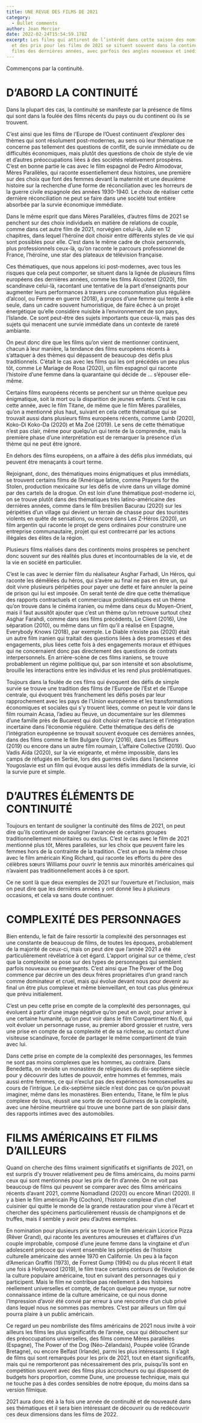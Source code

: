 ```yaml
---
title: UNE REVUE DES FILMS DE 2021
category:
  - Bullet comments
author: Jean Mercier
date: 2022-02-24T15:54:59.178Z
excerpt: Les films qui attirent de l’intérêt dans cette saison des nominations
  et des prix pour les films de 2021 se situent souvent dans la continuité des
  films des dernières années, avec parfois des angles nouveaux et inédits.
---
```

Commençons par la continuité.

# D’ABORD LA CONTINUITÉ

Dans la plupart des cas, la continuité se manifeste par la présence de films qui sont dans la foulée des films récents du pays ou du continent où ils se trouvent.

C’est ainsi que les films de l’Europe de l’Ouest continuent d’explorer des thèmes qui sont résolument post-modernes, au sens où leur thématique ne concerne pas tellement des questions de conflit, de survie immédiate ou de difficultés économiques, mais plutôt des questions de choix de style de vie et d’autres préoccupations liées à des sociétés relativement prospères. C’est en bonne partie le cas avec le film espagnol de Pedro Almodovar, Mères Parallèles, qui raconte essentiellement deux histoires, une première sur des choix que font des femmes devant la maternité et une deuxième histoire sur la recherche d’une forme de réconciliation avec les horreurs de la guerre civile espagnole des années 1930-1940. Le choix de réaliser cette dernière  réconciliation ne peut se faire dans une société tout entière absorbée par la survie économique immédiate.

Dans le même esprit que dans Mères Parallèles, d’autres films de 2021 se penchent sur des choix individuels en matière de relations de couple, comme dans cet autre film de 2021,  norvégien celui-là, Julie en 12 chapitres, dans lequel l’héroïne doit choisir entre différents styles de vie qui sont possibles pour elle. C’est dans le même cadre de choix personnels, plus professionnels ceux-là, qu’on raconte le parcours professionnel de France, l’héroïne, une star des plateaux de télévision française.

Ces thématiques, que nous appelons ici post-modernes, avec tous les risques que cela peut comporter, se situent dans la lignée de plusieurs films européens des dernières années, comme les films Alcootest (2020), film scandinave celui-là, racontant une tentative de la part d’enseignants pour augmenter leurs performances à travers une consommation plus régulière d’alcool, ou Femme en guerre (2018), à propos d’une femme qui tente à elle seule, dans un cadre souvent humoristique, de faire échec à un projet énergétique qu’elle considère nuisible à l’environnement de son pays, l’Islande. Ce sont peut-être des sujets importants que ceux-là, mais pas des sujets qui menacent une survie immédiate dans un contexte de rareté ambiante.

On peut donc dire que les films qu’on vient de mentionner continuent, chacun à leur manière, la tendance des films européens récents à s’attaquer à des thèmes qui dépassent de beaucoup des défis plus traditionnels. C’était le cas avec les films qui les ont précédés un peu plus tôt, comme Le Mariage de Rosa (2020), un film espagnol qui raconte l’histoire d’une femme dans la quarantaine qui décide de … s’épouser elle-même.

Certains films européens récents se penchent sur un thème quelque peu énigmatique, soit la mort ou la disparition de jeunes enfants. C’est le cas cette année, avec le film Titane, de même que le film Mères parallèles, qu’on a mentionné plus haut, suivant en cela cette thématique qui se trouvait aussi dans plusieurs films européens récents, comme Lamb (2020), Koko-Di Koko-Da (2020) et Ma Zoé (2019).  Le sens de cette thématique n’est pas clair, même pour quelqu’un qui tente de la comprendre, mais la première phase d’une interprétation est de remarquer la présence d’un thème qui ne peut être ignoré.

En dehors des films européens, on a affaire à des défis plus immédiats, qui peuvent être menaçants à court terme.

Rejoignant, donc, des thématiques moins énigmatiques et plus immédiats, se trouvent certains films de l’Amérique latine, comme Prayers for the Stolen, production mexicaine sur les défis de vivre dans un village dominé par des cartels de la drogue. On est loin d’une thématique post-moderne ici, on se trouve plutôt dans des thématiques très latino-américaine des dernières années, comme dans le film brésilien Bacurau (2020) sur les péripéties d’un village qui devient un terrain de chasse pour des touristes violents en quête de sensations, ou encore  dans Les Z-Héros (2020), un film argentin qui raconte le projet de gens ordinaires pour construire une entreprise communautaire, projet qui est contrecarré par les actions illégales des élites de la région.

Plusieurs films réalisés dans des continents moins prospères se penchent donc souvent sur des réalités plus dures et incontournables de la vie, et de la vie en société en particulier.

C’est le cas avec le dernier film du réalisateur Asghar Farhadi, Un Héros, qui raconte les démêlées du héros, qui s’avère au final ne pas en être un, qui doit vivre plusieurs péripéties pour payer une dette et faire annuler la peine de prison qui lui est imposée. On serait tenté de dire que cette thématique des rapports contractuels et commerciaux problématiques est un thème qu’on trouve dans le cinéma iranien, ou même dans ceux du Moyen-Orient, mais il faut aussitôt ajouter que c’est un thème qu’on retrouve surtout chez Asghar Farahdi, comme dans ses films précédents, Le Client (2016), Une séparation (2010), ou même dans un film qu’il a réalisé en Espagne, Everybody Knows (2018), par exemple. Le Diable n’existe pas (2020) était un autre film iranien qui traitait des questions liées à des promesses et des engagements, plus liées cette fois à des engagements moraux et éthiques qui ne concernaient donc pas directement des questions de contrats interpersonnels. En arrière-scène de ces films iraniens, se trouve probablement un régime politique qui, par son intensité et son absolutisme, brouille les interactions entre les individus et les rend plus problématiques.

Toujours dans la foulée de ces films qui évoquent des défis de simple survie se trouve une tradition des films de l’Europe de l’Est et de l’Europe centrale, qui évoquent très franchement les défis posés par leur rapprochement avec les pays de l’Union européenne et les transformations économiques et sociales qui s’y trouent liées, comme on peut le voir dans le film roumain Acasa, l’adieu au fleuve, un documentaire sur les dilemmes d’une famille près de Bucarest qui doit choisir entre l’autarcie  et l’intégration incertaine dans l’économie régulière. Cette thématique des défis de l’intégration européenne se trouvait souvent évoquée ces dernières années, dans des films comme le film Bulgare Glory (2016), dans Les Siffleurs (2019) ou encore dans un autre film roumain, L’affaire Collective (2019). Quo Vadis Aïda (2020), sur la vie exigeante, et même impossible, dans les camps de réfugiés en Serbie, lors des guerres civiles dans l’ancienne Yougoslavie est un film qui évoque aussi les défis immédiats de la survie, ici la survie pure et simple. 

# D’AUTRES ÉLÉMENTS DE CONTINUITÉ

Toujours en tentant de souligner la continuité des films de 2021, on peut dire qu’ils continuent de souligner l’avancée de certains groupes traditionnellement minoritaires ou exclus. C’est le cas avec le film de 2021 mentionné plus tôt, Mères parallèles, sur les choix que peuvent faire les femmes hors de la contrainte de la tradition. C’est un peu la même chose avec le film américain King Richard, qui raconte les efforts du père des célèbres sœurs Williams pour ouvrir le tennis aux minorités américaines qui n’avaient pas traditionnellement accès à ce sport.

Ce ne sont là que deux exemples de 2021 sur l’ouverture et l’inclusion, mais on peut dire que les dernières années y ont donné lieu à plusieurs occasions, et cela va sans doute continuer.

# COMPLEXITÉ DES PERSONNAGES

Bien entendu, le fait de faire ressortir la complexité des personnages est une constante de beaucoup de films, de toutes les époques, probablement de la majorité de ceux-ci, mais on peut dire que l’année 2021 a été particulièrement révélatrice à cet égard. L’apport original sur ce thème, c’est que la complexité se pose sur des types de personnages qui semblent parfois nouveaux ou émergeants. C’est ainsi que The Power of the Dog commence par décrire un des deux frères propriétaires d’un grand ranch comme dominateur et cruel, mais qui évolue devant nous pour devenir au final un être plus complexe et même bienveillant, en tout cas plus généreux que prévu initialement.

C’est un peu cette prise en compte de la complexité des personnages, qui évoluent à partir d’une image négative qu’on peut en avoir, pour arriver à une certaine humanité, qu’on peut voir dans le film Compartiment No.6, qui voit évoluer un personnage russe, au premier abord grossier et rustre, vers une prise en compte de sa complexité et de sa richesse, au contact d’une visiteuse scandinave, forcée de partager le même compartiment de train avec lui.

Dans cette prise en compte de la complexité des personnages, les femmes ne sont pas moins complexes que les hommes, au contraire. Dans Benedetta, on revisite un monastère de religieuses du dix-septième siècle pour y découvrir des luttes de pouvoir, entre hommes et femmes, mais aussi entre femmes, ce qui n’exclut pas des expériences homosexuelles au cours de l’intrigue. Le dix-septième siècle n’est donc pas ce qu’on pouvait imaginer, même dans les monastères. Bien entendu, Titane, le film le plus complexe de tous, réussit une sorte de record Guinness de la complexité, avec une héroïne meurtrière qui trouve une bonne part de son plaisir dans des rapports intimes avec des automobiles. 

# FILMS AMÉRICAINS ET FILMS D’AILLEURS

Quand on cherche des films vraiment significatifs et signifiants de 2021, on est surpris d’y trouver relativement peu de films américains, du moins parmi ceux qui sont mentionnés pour les prix de fin d’année. On ne voit pas beaucoup de films qui peuvent se comparer avec des films américains récents d’avant 2021, comme Nomadland (2020) ou encore Minari (2020). Il y a bien le film américain Pig (Cochon), l’histoire complexe d’un chef cuisinier qui quitte le monde de la grande restauration pour vivre à l’écart et chercher des spécimens particulièrement réussis de champignons et de truffes, mais il semble y avoir peu d’autres exemples.

En nomination pour plusieurs prix se trouve le film américain  Licorice Pizza (Rêver Grand), qui raconte les aventures amoureuses et d’affaires d’un couple improbable, composé d’une jeune femme dans la vingtaine et d’un adolescent précoce qui vivent ensemble les péripéties de l’histoire culturelle américaine des année 1970 en Californie. Un peu à la façon d’American Graffiti (1973), de Forrest Gump (1994) ou du plus récent Il était une fois à Hollywood (2019), le film trace certains contours de l’évolution de la culture populaire américaine, tout en suivant des personnages qui y participent. Mais le film ne contribue pas réellement à des histoires réellement universelles et compte, de façon quelque peu myope, sur notre connaissance intime de la culture américaine, ce qui nous donne l’Impression d’avoir été convié par erreur à une rencontre d’un club privé dans lequel nous ne sommes pas membres. C’est par ailleurs un film qui pourra plaire à un public américain.

Ce regard un peu nombriliste des films américains de 2021 nous invite à voir ailleurs les films les plus significatifs de l’année, ceux qui débouchent sur des préoccupations universelles, des films comme Mères parallèles (Espagne), The Power of the Dog (Néo-Zélandais), Poupée volée (Grande Bretagne), ou encore Belfast (Irlande), parmi les plus intéressants. Il s’agit de films qui sont remarqués pour les prix de 2021, tout en étant significatifs, mais qui ne remporteront pas nécessairement des prix, puisqu’ils sont en compétition souvent avec des films plus accrocheurs ou qui disposent de budgets hors proportion, comme Dune, une prouesse technique, mais qui ne touche pas à des cordes sensibles de notre époque, du moins dans sa version filmique. 

2021 aura donc été à la fois une année de continuité et de nouveauté dans ses thématiques et il sera bien intéressant de découvrir ou de redécouvrir ces deux dimensions dans les films de 2022.
